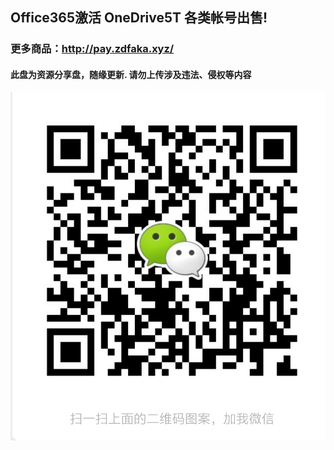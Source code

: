 ## Office365激活 OneDrive5T 各类帐号出售!
### 更多商品：http://pay.zdfaka.xyz/
#### 此盘为资源分享盘，随缘更新. 请勿上传涉及违法、侵权等内容
[![Header](https://github.com/qq1403575689/-/blob/f091095fd4a2718cef9305335a415ff90e6bb0bc/%E5%BE%AE%E4%BF%A1%E5%8F%B7.jpg "Header")](https://some-url.dev/)
